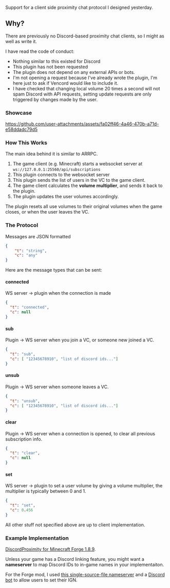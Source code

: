 Support for a client side proximity chat protocol I designed yesterday.

## Why?

There are previously no Discord-based proximity chat clients, so I might as well as write it.

I have read the code of conduct:
- Nothing similar to this existed for Discord
- This plugin has not been requested
- The plugin does not depend on any external APIs or bots.
- I'm not opening a request because I've already wrote the plugin, I'm here just to ask if Vencord would like to include it.
- I have checked that changing local volume 20 times a second will not spam Discord with API requests, setting update requests are only triggered by changes made by the user.

### Showcase

https://github.com/user-attachments/assets/fa02ff46-4a46-470b-a71d-e58ddadc79d5

### How This Works

The main idea behind it is similar to ARRPC.
1. The game client (e.g. Minecraft) starts a websocket server at `ws://127.0.0.1:25560/api/subscriptions`
2. This plugin connects to the websocket server
3. This plugin sends the list of users in the VC to the game client.
4. The game client calculates the **volume multiplier**, and sends it back to the plugin.
5. The plugin updates the user volumes accordingly.

The plugin resets all use volumes to their original volumes when the game closes, or when the user leaves the VC.

### The Protocol

Messages are JSON formatted
```json
{
	"t": "string",
	"c": "any"
}
```

Here are the message types that can be sent:

#### connected

WS server -> plugin when the connection is made

```json
{
  "t": "connected",
  "c": null
}
```

#### sub

Plugin -> WS server when you join a VC, or someone new joined a VC.

```json
{
  "t": "sub",
  "c": [ "12345678910", "list of discord ids..."]
}
```

#### unsub

Plugin -> WS server when someone leaves a VC.

```json
{
  "t": "unsub",
  "c": [ "12345678910", "list of discord ids..."]
}
```

#### clear

Plugin -> WS server when a connection is opened, to clear all previous subscription info.

```json
{
  "t": "clear",
  "c": null
}
```

#### set

WS server -> plugin to set a user volume by giving a volume multiplier, the multiplier is typically between 0 and 1.

```json
{
  "t": "set",
  "c": 0.456
}
```

All other stuff not specified above are up to client implementation.

### Example Implementation

[DiscordProximity for Minecraft Forge 1.8.9](https://github.com/Siriusmart/DiscordProximity).

Unless your game has a Discord linking feature, you might want a **nameserver** to map Discord IDs to in-game names in your implementaiton.

For the Forge mod, I used [this single-source-file nameserver](https://github.com/Siriusmart/proximity-nameserver) and a [Discord bot](https://github.com/siriusmart/merlin) to allow users to set their IGN.
